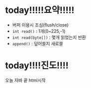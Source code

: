 
# today!!!!!요약!!!!!

- 버퍼 이용시 조심(flush/close)
- ```int read()```  : 1개(0~225,-1)
- ```int read(byte[])``` :  몇개 읽었는지 반환
- ```append()``` : 덮어쓸지 새로쓸

# today!!!!진도!!!!

오늘 자바 끝
html시작
<!--stackedit_data:
eyJoaXN0b3J5IjpbLTUzMzU5ODE2MSw0NTI0NDA4OTZdfQ==
-->